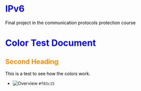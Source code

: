 # IPv6
Final project in the communication protocols protection course


<style>
H1{color:Blue !important;}
H2{color:DarkOrange !important;}
p{color:Black !important;}
</style>

# Color Test Document

## Second Heading

This is a test to see how the colors work.
- ![Overview](https://via.placeholder.com/15/f03c15/f03c15.png) `#f03c15`
